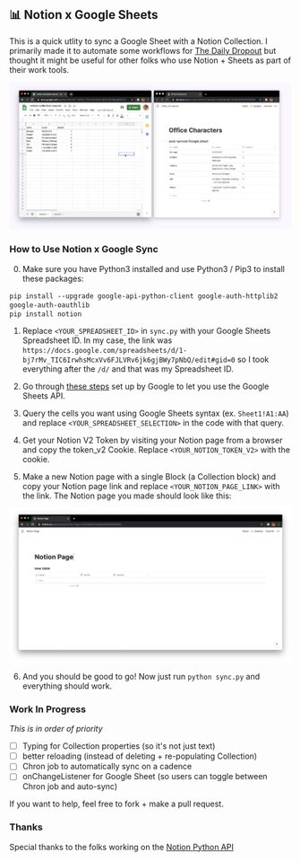 ## 📊 Notion x Google Sheets
This is a quick utlity to sync a Google Sheet with a Notion Collection. I primarily made it to automate some workflows for [The Daily Dropout](http://dailydropout.fyi/) but thought it might be useful for other folks who use Notion + Sheets as part of their work tools.

![Demo Notion Google Sheets Sync](/demo.png)

### How to Use Notion x Google Sync
0. Make sure you have Python3 installed and use Python3 / Pip3 to install these packages:
```
pip install --upgrade google-api-python-client google-auth-httplib2 google-auth-oauthlib      
pip install notion   
```

1. Replace `<YOUR_SPREADSHEET_ID>` in `sync.py` with your Google Sheets Spreadsheet ID. In my case, the link was `https://docs.google.com/spreadsheets/d/1-bj7rMv_TIC6IrwhsMcxVv6FJLVRv6jk6gjBWy7pNbQ/edit#gid=0` so I took everything after the `/d/` and that was my Spreadsheet ID.

2. Go through [these steps](https://developers.google.com/sheets/api/quickstart/python) set up by Google to let you use the Google Sheets API.

3. Query the cells you want using Google Sheets syntax (ex. `Sheet1!A1:AA`) and replace `<YOUR_SPREADSHEET_SELECTION>` in the code with that query.

4. Get your Notion V2 Token by visiting your Notion page from a browser and copy the token_v2 Cookie. Replace `<YOUR_NOTION_TOKEN_V2>` with the cookie.

5. Make a new Notion page with a single Block (a Collection block) and copy your Notion page link and replace `<YOUR_NOTION_PAGE_LINK>` with the link. The Notion page you made should look like this:

![Empty Page](/empty_page.png)


6. And you should be good to go! Now just run `python sync.py` and everything should work.


### Work In Progress
_This is in order of priority_
- [ ] Typing for Collection properties (so it's not just text)
- [ ] better reloading (instead of deleting + re-populating Collection)
- [ ] Chron job to automatically sync on a cadence
- [ ] onChangeListener for Google Sheet (so users can toggle between Chron job and auto-sync)

If you want to help, feel free to fork + make a pull request.

### Thanks
Special thanks to the folks working on the [Notion Python API](https://github.com/jamalex/notion-py)
